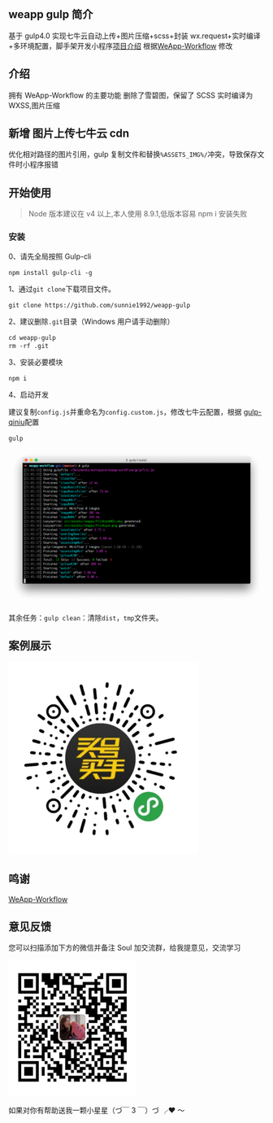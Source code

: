 ## weapp gulp 简介

基于 gulp4.0 实现七牛云自动上传+图片压缩+scss+封装 wx.request+实时编译+多环境配置，脚手架开发小程序[项目介绍](https://juejin.im/post/5d1c503ce51d4510926a7b96)
根据[WeApp-Workflow](https://github.com/Jeff2Ma/WeApp-Workflow) 修改

## 介绍

拥有 WeApp-Workflow 的主要功能
删除了雪碧图，保留了 SCSS 实时编译为 WXSS,图片压缩

## 新增 图片上传七牛云 cdn

优化相对路径的图片引用，gulp 复制文件和替换`%ASSETS_IMG%/`冲突，导致保存文件时小程序报错

## 开始使用

> Node 版本建议在 v4 以上,本人使用 8.9.1,低版本容易 npm i 安装失败

### 安装

0、请先全局按照 Gulp-cli

```
npm install gulp-cli -g
```

1、通过`git clone`下载项目文件。

```
git clone https://github.com/sunnie1992/weapp-gulp
```

2、建议删除`.git`目录（Windows 用户请手动删除）

```
cd weapp-gulp
rm -rf .git
```

3、安装必要模块

```
npm i
```

4、启动开发

建议复制`config.js`并重命名为`config.custom.js`，修改七牛云配置，根据 [gulp-qiniu](https://github.com/hfcorriez/gulp-qiniu)配置

```
gulp
```

![iterm](src/assets/images/iterm.png)

其余任务：`gulp clean`：清除`dist`，`tmp`文件夹。

## 案例展示

![devework+微信小程序](src/assets/images/qr.png)

## 鸣谢

[WeApp-Workflow](https://github.com/Jeff2Ma/WeApp-Workflow)

## 意见反馈

您可以扫描添加下方的微信并备注 Soul 加交流群，给我提意见，交流学习

![mine](src/assets/images/mine.png)

如果对你有帮助送我一颗小星星（づ￣ 3 ￣）づ ╭❤ ～
